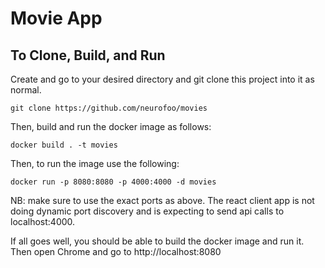 # Movie App

## To Clone, Build, and Run

Create and go to your desired directory and git clone this project into it as normal.

```
git clone https://github.com/neurofoo/movies
```

Then, build and run the docker image as follows: 
```
docker build . -t movies
```

Then, to run the image use the following:

```
docker run -p 8080:8080 -p 4000:4000 -d movies 
```

NB: make sure to use the exact ports as above. The react client app is not doing dynamic port discovery and is expecting to send api calls to localhost:4000.



If all goes well, you should be able to build the docker image and run it. Then open Chrome and go to http://localhost:8080 
